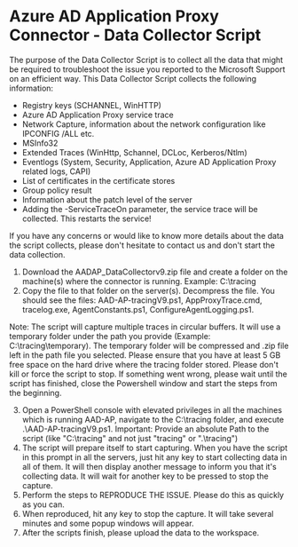 # Azure AD Application Proxy Connector - Data Collector Script

The purpose of the Data Collector Script is to collect all the data that might be required to troubleshoot the issue you reported to the Microsoft Support on an efficient way. This Data Collector Script collects the following information:

- Registry keys (SCHANNEL, WinHTTP)
- Azure AD Application Proxy service trace
- Network Capture, information about the network configuration like IPCONFIG /ALL etc.
- MSInfo32
- Extended Traces (WinHttp, Schannel, DCLoc, Kerberos/Ntlm)
- Eventlogs (System, Security, Application, Azure AD Application Proxy related logs, CAPI)
- List of certificates in the certificate stores
- Group policy result
- Information about the patch level of the server
- Adding the -ServiceTraceOn parameter, the service trace will be collected. This restarts the service!

If you have any concerns or would like to know more details about the data the script collects, please don't hesitate to contact us and don't start the data collection.

1. Download the AADAP_DataCollectorv9.zip file and create a folder on the machine(s) where the connector is running. Example: C:\tracing
2. Copy the file to that folder on the server(s). Decompress the file. You should see the files: AAD-AP-tracingV9.ps1, AppProxyTrace.cmd, tracelog.exe, AgentConstants.ps1,   ConfigureAgentLogging.ps1.

Note: The script will capture multiple traces in circular buffers. It will use a temporary folder under the path you provide (Example: C:\tracing\temporary). The temporary folder will be compressed and .zip file left in the path file you selected. Please ensure that you have at least 5 GB free space on the hard drive where the tracing folder stored. Please don't kill or force the script to stop. If something went wrong, please wait until the script has finished, close the Powershell window and start the steps from the beginning.

3. Open a PowerShell console with elevated privileges in all the machines which is running AAD-AP, navigate to the C:\tracing folder, and execute .\AAD-AP-tracingV9.ps1. Important: Provide an absolute Path to the script (like "C:\tracing" and not just "tracing" or ".\tracing")
4. The script will prepare itself to start capturing. When you have the script in this prompt in all the servers, just hit any key to start collecting data in all of them. It will then display another message to inform you that it's collecting data. It will wait for another key to be pressed to stop the capture.
5. Perform the steps to REPRODUCE THE ISSUE. Please do this as quickly as you can.
6. When reproduced, hit any key to stop the capture. It will take several minutes and some popup windows will appear.
7. After the scripts finish, please upload the data to the workspace.
